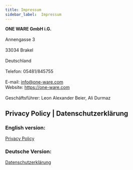 ```yaml
---
title: Impressum
sidebar_label:  Impressum
---
```


**ONE WARE GmbH i.G.**<br></br>
Annengasse 3<br></br>
33034 Brakel<br></br>
Deutschland<br></br>
Telefon: 05481/845755<br></br>
E-mail: <a href="mailto:info@one-ware.com">info@one-ware.com</a><br/>
Website: <a href="https://one-ware.com">https://one-ware.com</a><br/><br/>
Geschäftsführer: Leon Alexander Beier, Ali Durmaz 

## Privacy Policy | Datenschutzerklärung

### English version:
<a href="/docs/contact/privacy">Privacy Policy</a>

### Deutsche Version:
<a href="/docs/contact/privacy_de">Datenschutzerklärung</a>



